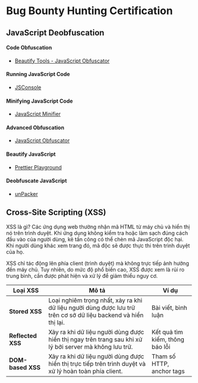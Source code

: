 # Bug Bounty Hunting Certification

 
## JavaScript Deobfuscation

#### Code Obfuscation
- [Beautify Tools - JavaScript Obfuscator](http://beautifytools.com/javascript-obfuscator.php)

#### Running JavaScript Code
- [JSConsole](https://jsconsole.com)

#### Minifying JavaScript Code
- [JavaScript Minifier](https://javascript-minifier.com/)

#### Advanced Obfuscation
- [JavaScript Obfuscator](https://obfuscator.io)

#### Beautify JavaScript
- [Prettier Playground](https://prettier.io/playground/)

#### Deobfuscate JavaScript
- [unPacker](https://matthewfl.com/unPacker.html)

## Cross-Site Scripting (XSS)

XSS là gì?
Các ứng dụng web thường nhận mã HTML từ máy chủ và hiển thị nó trên trình duyệt. Khi ứng dụng không kiểm tra hoặc làm sạch đúng cách đầu vào của người dùng, kẻ tấn công có thể chèn mã JavaScript độc hại. Khi người dùng khác xem trang đó, mã độc sẽ được thực thi trên trình duyệt của họ.

XSS chỉ tác động lên phía client (trình duyệt) mà không trực tiếp ảnh hưởng đến máy chủ. Tuy nhiên, do mức độ phổ biến cao, XSS được xem là rủi ro trung bình, cần được phát hiện và xử lý để giảm thiểu nguy cơ.

| Loại XSS                 | Mô tả                                                                                           | Ví dụ                     |
|--|--|--|
| **Stored  XSS**  | Loại nghiêm trọng nhất, xảy ra khi dữ liệu người dùng được lưu trữ trên cơ sở dữ liệu backend và hiển thị lại. | Bài viết, bình luận       |
| **Reflected XSS**| Xảy ra khi dữ liệu người dùng được hiển thị ngay trên trang sau khi xử lý bởi server mà không lưu trữ.       | Kết quả tìm kiếm, thông báo lỗi |
| **DOM-based XSS** | Xảy ra khi dữ liệu người dùng được hiển thị trực tiếp trên trình duyệt và xử lý hoàn toàn phía client.        | Tham số HTTP, anchor tags |

